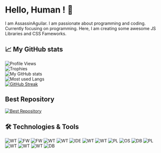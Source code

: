 # Hello, Human ! :wave:

I am AssassinAguilar. I am passionate about programming and coding. Currently focusing on programming. Here, I am creating some awesome JS Libraries and CSS Fameworks.

## :chart_with_upwards_trend: My GitHub stats
![Profile Views](https://komarev.com/ghpvc/?username=assassinaguilar&color=blue&style=plastic) <br />
![Trophies](https://github-profile-trophy.vercel.app/?username=assassinaguilar&column=3&margin-w=15&margin-h=15&theme=darkhub) <br />
![My GitHub stats](https://github-readme-stats.vercel.app/api?username=assassinaguilar&show_icons=true&theme=github_dark) <br />
![Most used Langs](https://github-readme-stats.vercel.app/api/top-langs/?username=assassinaguilar&layout=compact&theme=github_dark) <br />
[![GitHub Streak](https://github-readme-streak-stats.herokuapp.com?user=assassinaguilar&theme=dark&hide_border=false)](https://git.io/streak-stats) <br />

## Best Repository
[![Best Repository](https://github-readme-stats.vercel.app/api/pin/?username=assassinaguilar&repo=Alertism&show_icons=true&theme=github_dark)](https://github.com/assassinaguilar/Alertism)

## :hammer_and_wrench: Technologies & Tools

![WT](https://img.shields.io/badge/Web--Technology-Angular-blue?style=plastic&logo=angular&logoWidth=20&logoColor=white)
![FW](https://img.shields.io/badge/CSS--Framework-Bootstrap-blue?style=plastic&logo=bootstrap&logoWidth=20&logoColor=white)
![FW](https://img.shields.io/badge/CSS--Framework-Bulma-blue?style=plastic&logo=bulma&logoWidth=20&logoColor=white)
![WT](https://img.shields.io/badge/Web--Technology-CSS3-blue?style=plastic&logo=css3&logoWidth=20&logoColor=white)
![WT](https://img.shields.io/badge/Web--Technology-HTML5-blue?style=plastic&logo=html5&logoWidth=20&logoColor=white)
![IDE](https://img.shields.io/badge/IDE-Visual%20Studio%20Code-blue?style=plastic&logo=visual-studio-code&logoWidth=20&logoColor=white)
![WT](https://img.shields.io/badge/Web--Technology-JavaScript-blue?style=plastic&logo=javascript&logoWidth=20&logoColor=white)
![WT](https://img.shields.io/badge/Web--Technology-jQuery-blue?style=plastic&logo=jQuery&logoWidth=20&logoColor=white)
![PL](https://img.shields.io/badge/Programming--Language-Kotlin-blue?style=plastic&logo=kotlin&logoWidth=20&logoColor=white)
![OS](https://img.shields.io/badge/OS-Windows-blue?style=plastic&logo=windows&logoWidth=20&logoColor=white)
![DB](https://img.shields.io/badge/Database-PHP-blue?style=plastic&logo=php&logoWidth=20&logoColor=white)
![PL](https://img.shields.io/badge/Programming--Language-Python-blue?style=plastic&logo=python&logoWidth=20&logoColor=white)
![WT](https://img.shields.io/badge/Web--Technology-React-blue?style=plastic&logo=react&logoWidth=20&logoColor=white)
![WT](https://img.shields.io/badge/Web--Technology-Redux-blue?style=plastic&logo=redux&logoWidth=20&logoColor=white)
![WT](https://img.shields.io/badge/Web--Technology-SASS-blue?style=plastic&logo=sass&logoWidth=20&logoColor=white)
![DB](https://img.shields.io/badge/Database-SQL-blue?style=plastic&logo=sql&logoWidth=20&logoColor=white)
